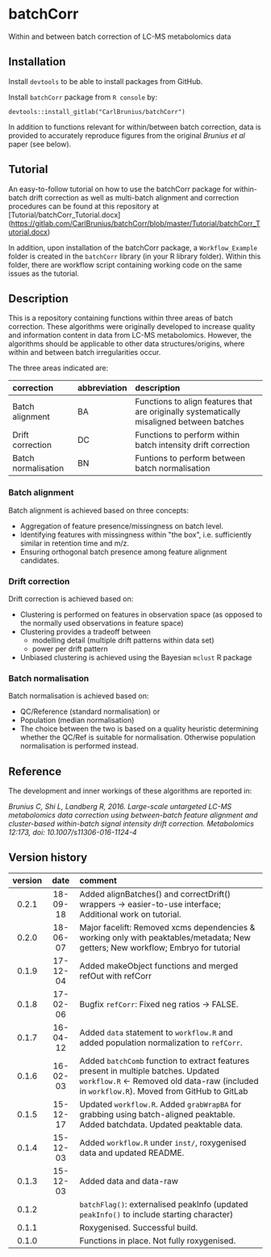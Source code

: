 # batchCorr
Within and between batch correction of LC-MS metabolomics data

## Installation
Install `devtools` to be able to install packages from GitHub.

Install `batchCorr` package from `R console` by:

`devtools::install_gitlab("CarlBrunius/batchCorr")`

In addition to functions relevant for within/between batch correction, data is provided to accurately reproduce figures from the original *Brunius et al* paper (see below).

## Tutorial
An easy-to-follow tutorial on how to use the batchCorr package for within-batch drift correction as well as multi-batch alignment and correction procedures can be found at this repository at [Tutorial/batchCorr_Tutorial.docx] (https://gitlab.com/CarlBrunius/batchCorr/blob/master/Tutorial/batchCorr_Tutorial.docx)

In addition, upon installation of the batchCorr package, a `Workflow_Example` folder is created in the `batchCorr` library (in your R library folder). Within this folder, there are workflow script containing working code on the same issues as the tutorial.

## Description
This is a repository containing functions within three areas of batch correction. These algorithms were originally developed 
to increase quality and information content in data from LC-MS metabolomics. However, the algorithms should be applicable to 
other data structures/origins, where within and between batch irregularities occur.

The three areas indicated are:

correction | abbreviation | description
:--- | :----------- | :----------
Batch alignment | BA | Functions to align features that are originally systematically misaligned between batches
Drift correction | DC | Functions to perform within batch intensity drift correction
Batch normalisation | BN | Funtions to perform between batch normalisation

### Batch alignment 
Batch alignment is achieved based on three concepts:
- Aggregation of feature presence/missingness on batch level.
- Identifying features with missingness within "the box", i.e. sufficiently similar in retention time and m/z.
- Ensuring orthogonal batch presence among feature alignment candidates.

### Drift correction
Drift correction is achieved based on:
- Clustering is performed on features in observation space (as opposed to the normally used observations in feature space)
- Clustering provides a tradeoff between 
  - modelling detail (multiple drift patterns within data set)
  - power per drift pattern
- Unbiased clustering is achieved using the Bayesian `mclust` R package

### Batch normalisation
Batch normalisation is achieved based on:
- QC/Reference (standard normalisation) or
- Population (median normalisation)
- The choice between the two is based on a quality heuristic determining whether the QC/Ref is suitable for normalisation. Otherwise population normalisation is performed instead.

## Reference
The development and inner workings of these algorithms are reported in:

*Brunius C, Shi L, Landberg R, 2016. Large-scale untargeted LC-MS metabolomics data correction using between-batch feature alignment and cluster-based within-batch signal intensity drift correction. Metabolomics 12:173, doi: 10.1007/s11306-016-1124-4*

## Version history
version | date  | comment
:-----: | :---: | :------
0.2.1 | 18-09-18 | Added alignBatches() and correctDrift() wrappers -> easier-to-use interface; Additional work on tutorial.
0.2.0 | 18-06-07 | Major facelift: Removed xcms dependencies & working only with peaktables/metadata; New getters; New workflow; Embryo for tutorial
0.1.9 | 17-12-04 | Added makeObject functions and merged refOut with refCorr
0.1.8 | 17-02-06 | Bugfix `refCorr`: Fixed neg ratios -> FALSE.
0.1.7 | 16-04-12 | Added `data` statement to `workflow.R` and added population normalization to `refCorr`.
0.1.6 | 16-02-03 | Added `batchComb` function to extract features present in multiple batches. Updated `workflow.R` <- Removed old data-raw (included in `workflow.R`). Moved from GitHub to GitLab
0.1.5 | 15-12-17 | Updated `workflow.R`. Added `grabWrapBA` for grabbing using batch-aligned peaktable. Added batchdata. Updated peaktable data.
0.1.4 | 15-12-03 | Added `workflow.R` under `inst/`, roxygenised data and updated README.
0.1.3 | 15-12-03 | Added data and data-raw
0.1.2 | | `batchFlag()`: externalised peakInfo (updated `peakInfo()` to include starting character) 
0.1.1 | | Roxygenised. Successful build.
0.1.0 | | Functions in place. Not fully roxygenised.

